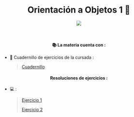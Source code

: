 <h1 align="center"> Orientación a Objetos 1 🧸 </h1>

<div align="center">
    <img align="center" src="https://media1.giphy.com/media/v1.Y2lkPTc5MGI3NjExbzA3c2Y1dmx3eW9vZmQ5M2xxa29waHFidnRsZWlpMm5kZHJwdGl6cSZlcD12MV9pbnRlcm5hbF9naWZfYnlfaWQmY3Q9Zw/QBd2kLB5qDmysEXre9/giphy.webp" />
</div>
<br>
<br>
<h4 align="center">📚 La materia cuenta con  : </h4>

- 🧩 Cuadernillo de ejercicios de la cursada : 
   > [Cuadernillo](/Cuadernillo%20de%20actividades%202024%20-%20PUBLICO.pdf)

<h4 align="center">  Resoluciones de ejercicios : </h4>

- 💻 :
   > [Ejercicio 1](/ejercicio1)
   >
   > [Ejercicio 2](/ejercicioDemo)
